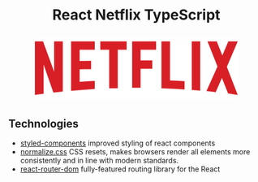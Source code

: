<h1 align="center">
React Netflix TypeScript
<p>
    <img src="./screenshots/logo-netflix.svg" alt="logo-netflix" title="logo-netflix" width="400" height="120"/>
</p>
</h1>


## Technologies

- [styled-components](https://styled-components.com/) improved styling of react components
- [normalize.css](https://necolas.github.io/normalize.css/) CSS resets, makes browsers render all elements more consistently and in line with modern standards.
- [react-router-dom](https://github.com/remix-run/react-router) fully-featured routing library for the React
